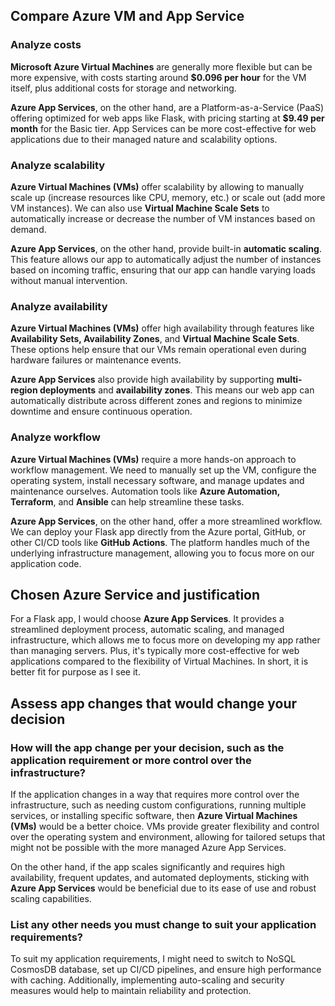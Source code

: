 ## Compare Azure VM and App Service

### Analyze costs

**Microsoft Azure Virtual Machines** are generally more flexible but can be more expensive, with costs starting around **$0.096 per hour** for the VM itself, plus additional costs for storage and networking. 

**Azure App Services**, on the other hand, are a Platform-as-a-Service (PaaS) offering optimized for web apps like Flask, with pricing starting at **$9.49 per month** for the Basic tier. App Services can be more cost-effective for web applications due to their managed nature and scalability options.


### Analyze scalability

**Azure Virtual Machines (VMs)** offer scalability by allowing to manually scale up (increase resources like CPU, memory, etc.) or scale out (add more VM instances). We can also use **Virtual Machine Scale Sets** to automatically increase or decrease the number of VM instances based on demand.

**Azure App Services**, on the other hand, provide built-in **automatic scaling**. This feature allows our app to automatically adjust the number of instances based on incoming traffic, ensuring that our app can handle varying loads without manual intervention.


### Analyze availability

**Azure Virtual Machines (VMs)** offer high availability through features like **Availability Sets, Availability Zones**, and **Virtual Machine Scale Sets**. These options help ensure that our VMs remain operational even during hardware failures or maintenance events.

**Azure App Services** also provide high availability by supporting **multi-region deployments** and **availability zones**. This means our web app can automatically distribute across different zones and regions to minimize downtime and ensure continuous operation.


### Analyze workflow

**Azure Virtual Machines (VMs)** require a more hands-on approach to workflow management. We need to manually set up the VM, configure the operating system, install necessary software, and manage updates and maintenance ourselves. Automation tools like **Azure Automation, Terraform**, and **Ansible** can help streamline these tasks.

**Azure App Services**, on the other hand, offer a more streamlined workflow. We can deploy your Flask app directly from the Azure portal, GitHub, or other CI/CD tools like **GitHub Actions**. The platform handles much of the underlying infrastructure management, allowing you to focus more on our application code.


## Chosen Azure Service and justification

For a Flask app, I would choose **Azure App Services**. It provides a streamlined deployment process, automatic scaling, and managed infrastructure, which allows me to focus more on developing my app rather than managing servers. Plus, it's typically more cost-effective for web applications compared to the flexibility of Virtual Machines. In short, it is better fit for purpose as I see it.


## Assess app changes that would change your decision

### How will the app change per your decision, such as the application requirement or more control over the infrastructure?

If the application changes in a way that requires more control over the infrastructure, such as needing custom configurations, running multiple services, or installing specific software, then **Azure Virtual Machines (VMs)** would be a better choice. VMs provide greater flexibility and control over the operating system and environment, allowing for tailored setups that might not be possible with the more managed Azure App Services.

On the other hand, if the app scales significantly and requires high availability, frequent updates, and automated deployments, sticking with **Azure App Services** would be beneficial due to its ease of use and robust scaling capabilities.


### List any other needs you must change to suit your application requirements?

To suit my application requirements, I might need to switch to NoSQL CosmosDB database, set up CI/CD pipelines, and ensure high performance with caching. Additionally, implementing auto-scaling and security measures would help to maintain reliability and protection.
